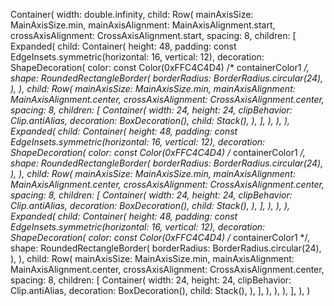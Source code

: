 Container(
    width: double.infinity,
    child: Row(
        mainAxisSize: MainAxisSize.min,
        mainAxisAlignment: MainAxisAlignment.start,
        crossAxisAlignment: CrossAxisAlignment.start,
        spacing: 8,
        children: [
            Expanded(
                child: Container(
                    height: 48,
                    padding: const EdgeInsets.symmetric(horizontal: 16, vertical: 12),
                    decoration: ShapeDecoration(
                        color: const Color(0xFFC4C4D4) /* containerColor1 */,
                        shape: RoundedRectangleBorder(
                            borderRadius: BorderRadius.circular(24),
                        ),
                    ),
                    child: Row(
                        mainAxisSize: MainAxisSize.min,
                        mainAxisAlignment: MainAxisAlignment.center,
                        crossAxisAlignment: CrossAxisAlignment.center,
                        spacing: 8,
                        children: [
                            Container(
                                width: 24,
                                height: 24,
                                clipBehavior: Clip.antiAlias,
                                decoration: BoxDecoration(),
                                child: Stack(),
                            ),
                        ],
                    ),
                ),
            ),
            Expanded(
                child: Container(
                    height: 48,
                    padding: const EdgeInsets.symmetric(horizontal: 16, vertical: 12),
                    decoration: ShapeDecoration(
                        color: const Color(0xFFC4C4D4) /* containerColor1 */,
                        shape: RoundedRectangleBorder(
                            borderRadius: BorderRadius.circular(24),
                        ),
                    ),
                    child: Row(
                        mainAxisSize: MainAxisSize.min,
                        mainAxisAlignment: MainAxisAlignment.center,
                        crossAxisAlignment: CrossAxisAlignment.center,
                        spacing: 8,
                        children: [
                            Container(
                                width: 24,
                                height: 24,
                                clipBehavior: Clip.antiAlias,
                                decoration: BoxDecoration(),
                                child: Stack(),
                            ),
                        ],
                    ),
                ),
            ),
            Expanded(
                child: Container(
                    height: 48,
                    padding: const EdgeInsets.symmetric(horizontal: 16, vertical: 12),
                    decoration: ShapeDecoration(
                        color: const Color(0xFFC4C4D4) /* containerColor1 */,
                        shape: RoundedRectangleBorder(
                            borderRadius: BorderRadius.circular(24),
                        ),
                    ),
                    child: Row(
                        mainAxisSize: MainAxisSize.min,
                        mainAxisAlignment: MainAxisAlignment.center,
                        crossAxisAlignment: CrossAxisAlignment.center,
                        spacing: 8,
                        children: [
                            Container(
                                width: 24,
                                height: 24,
                                clipBehavior: Clip.antiAlias,
                                decoration: BoxDecoration(),
                                child: Stack(),
                            ),
                        ],
                    ),
                ),
            ),
        ],
    ),
)
